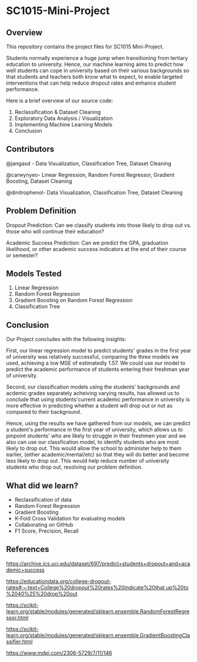 # SC1015-Mini-Project

## Overview

This repository contains the project files for SC1015 Mini-Project.

Students normally experience a huge jump when transitioning from tertiary education to university. Hence, our machine learning aims to predict how well students can cope in university based on their various backgrounds so that students and teachers both know what to expect, to enable targeted interventions that can help reduce dropout rates and enhance student performance.

Here is a brief overview of our source code:
1. Reclassification & Dataset Cleaning
2. Exploratory Data Analysis / Visualization
3. Implementing Machine Learning Models
4. Conclusion

## Contributors
@jangasd - Data Visualization, Classification Tree, Dataset Cleaning

@carwynyeo- Linear Regression, Random Forest Regressor, Gradient Boosting, Dataset Cleaning

@dinitrophenol- Data Visualization, Classification Tree, Dataset Cleaning

## Problem Definition
Dropout Prediction: Can we classify students into those likely to drop out vs. those who will continue their education?

Academic Success Prediction: Can we predict the GPA, graduation likelihood, or other academic success indicators at the end of their course or semester?

## Models Tested
1. Linear Regression
2. Random Forest Regression
3. Gradient Boosting on Random Forest Regression
4. Classification Tree

## Conclusion
Our Project concludes with the following insights:

First, our linear regression model to predict students' grades in the first year of university was relatively successful, comparing the three models we used, achieving a low MSE of estimatedly 1.57. We could use our model to predict the academic performance of students entering their freshman year of university.

Second, our classification models using the students' backgrounds and acdemic grades separately acheiving varying results, has allowed us to conclude that using students'current academic performance in university is more effective in predicting whether a student will drop out or not as compared to their background.

Hence, using the results we have gathered from our models, we can predict a student's performance in the first year of university, which allows us to pinpoint students' who are likely to struggle in their freshmen year and we also can use our classfication model, to identify students who are most likely to drop out. This would allow the school to administer help to them earlier, (either academic/mental/etc) so that they will do better and become less likely to drop out. This would help reduce number of university students who drop out, resolving our problem definition.

## What did we learn?
* Reclassification of data
* Random Forest Regression
* Gradient Boosting
* K-Fold Cross Validation for evaluating models
* Collaborating on GitHub
* F1 Score, Precision, Recall

## References
https://archive.ics.uci.edu/dataset/697/predict+students+dropout+and+academic+success

https://educationdata.org/college-dropout-rates#:~:text=College%20dropout%20rates%20indicate%20that,up%20to%2040%25%20drop%20out

https://scikit-learn.org/stable/modules/generated/sklearn.ensemble.RandomForestRegressor.html

https://scikit-learn.org/stable/modules/generated/sklearn.ensemble.GradientBoostingClassifier.html

https://www.mdpi.com/2306-5729/7/11/146





